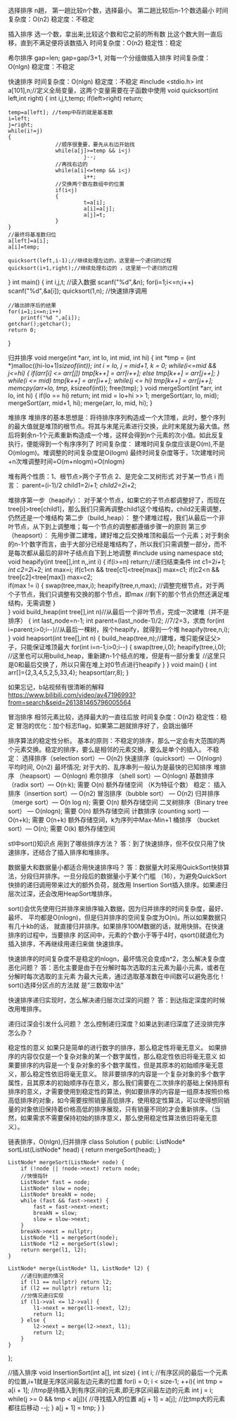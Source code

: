 选择排序
n趟，
第一趟比较n个数，选择最小。
第二趟比较后n-1个数选最小
时间复杂度：O(n2)
稳定度：不稳定

插入排序
选一个数，拿出来;比较这个数和它之前的所有数
比这个数大则一直后移，直到不满足便将该数插入
时间复杂度：O(n2)
稳定性：稳定

希尔排序
gap=len;
gap=gap/3+1,
对每一个分组做插入排序
时间复杂度：O(nlgn)
稳定度：不稳定

快速排序
时间复杂度：O(nlgn)
稳定度：不稳定
#include <stdio.h>
int a[101],n;//定义全局变量，这两个变量需要在子函数中使用
void quicksort(int left,int right)
{
    int i,j,t,temp;
    if(left>right)
       return;
      
    temp=a[left]; //temp中存的就是基准数
    i=left;
    j=right;
    while(i!=j)
    {
                   //顺序很重要，要先从右边开始找
                   while(a[j]>=temp && i<j)
                            j--;
                   //再找右边的
                   while(a[i]<=temp && i<j)
                            i++;
                   //交换两个数在数组中的位置
                   if(i<j)
                   {
                            t=a[i];
                            a[i]=a[j];
                            a[j]=t;
                   }
    }
    //最终将基准数归位
    a[left]=a[i];
    a[i]=temp;
   
    quicksort(left,i-1);//继续处理左边的，这里是一个递归的过程
    quicksort(i+1,right);//继续处理右边的 ，这里是一个递归的过程
}
int main()
{
    int i,j,t;
    //读入数据
    scanf("%d",&n);
    for(i=1;i<=n;i++)
                   scanf("%d",&a[i]);
    quicksort(1,n); //快速排序调用
   
    //输出排序后的结果
    for(i=1;i<=n;i++)
        printf("%d ",a[i]);
    getchar();getchar();
    return 0;
}

归并排序
void merge(int *arr, int lo, int mid, int hi) {
    int *tmp = (int *)malloc((hi-lo+1)*sizeof(int));
    int i = lo, j = mid+1, k = 0;
    while(i<=mid && j<=hi) {
        if(arr[i] <= arr[j]) tmp[k++] = arr[i++];
        else tmp[k++] = arr[j++];
    }
    while(i <= mid) tmp[k++] = arr[i++];
    while(j <= hi)  tmp[k++] = arr[j++];
    memcpy(arr+lo, tmp, k*sizeof(int));
    free(tmp);
}
void mergeSort(int *arr, int lo, int hi) {
    if(lo == hi) return;
    int mid = lo+hi >> 1;
    mergeSort(arr, lo, mid);
    mergeSort(arr, mid+1, hi);
    merge(arr, lo, mid, hi);
}

堆排序
堆排序的基本思想是：将待排序序列构造成一个大顶堆，此时，整个序列的最大值就是堆顶的根节点。将其与末尾元素进行交换，此时末尾就为最大值。然后将剩余n-1个元素重新构造成一个堆，这样会得到n个元素的次小值。如此反复执行，便能得到一个有序序列了
时间复杂度：
 建堆时间复杂度应该是O(m),不是O(mlogm)。堆调整的时间复杂度是O(logm) 最终时间复杂度等于，1次建堆时间+n次堆调整时间=O(m+nlogm)=O(nlogm)

堆有两个性质：1、根节点>两个子节点     2、是完全二叉树形式
对于某一节点 i 而言：
parent=(i-1)/2
child1=2*i+1;
child2=2*i+2;

堆排序第一步（heapify）：
对于某个节点，如果它的子节点都调整好了，而现在tree[i]>tree[child1]，那么我们只需再调整child1这个堆结构，child2无需调整，仍然还是一个堆结构
第二步（build_heap）：
整个建堆过程，我们从最后一个非叶节点，从下到上调整堆；每一个节点的调整都遵循步骤一的原则
第三步（heapsort）：
先用步骤二建堆，建好堆之后交换堆顶和最后一个元素；对于剩余的n-1个数字而言，由于大部分已经是堆结构了，所以我们只需调整一部分，而不是每次都从最后的非叶子结点自下到上地调整
#include<iostream>
using namespace std;
void heapify(int tree[],int n,,int i)
{
    if(i>=n) return;//递归结束条件
    int c1=2*i+1;
    int c2=2*i+2;
    int max=i;
    if(c1<n && tree[c1]<tree[max])
        max=c1;
    if(c2<n && tree[c2]<tree[max])
        max=c2;   
    if(max != i)
    {
        swap(tree,max,i); 
        heapify(tree,n,max);
        //调整完根节点，对于两个子节点，我们只调整有交换的那个节点，即max
        //剩下的那个节点仍然还满足堆结构，无需调整
    }            
}
void build_heap(int tree[],int n)//从最后一个非叶节点，完成一次建堆（并不是排序）
{
    int last_node=n-1;
    int parent=(last_node-1)/2; //7/2=3，求商
    for(int i=parent;i>0;i--)//从最后一棵树，挨个heapify，就得到一个堆
         heapify(tree,n,i); 
}
void heapsort(int tree[],int n)
{
    build_heap(tree,n);//建堆，堆只能保证父>子，只能保证堆顶最大
    for(int i=n-1;i>0;i--)
    {
        swap(tree,i,0);
        heapify(tree,i,0);
        //这里也可以用build_heap，重新建n-1个结点的堆，但是有一部分重复
        //这里只是0和最后交换了，所以只需在堆上对0节点进行heapify
    }
}
void main()
{
    int arr[]={2,3,4,5,2,5,33,4};
    heapsort(arr,8);
}



如果忘记，b站视频有很清晰的解释
https://www.bilibili.com/video/av47196993?from=search&seid=261381465796005564

冒泡排序
相邻元素比较，选择最大的一直往后放
时间复杂度：O(n2)
稳定性：稳定
冒泡的优化：加个标志flag，如果第二趟就排序好了，会跳出循环


排序算法的稳定性分析。
基本的原则：不稳定的排序，那么一定会有大范围的两个元素交换。稳定的排序，要么是相邻的元素交换，要么是单个的插入。
不稳定：
      选择排序（selection sort）— O(n2)
      快速排序（quicksort）— O(nlogn) 平均时间, O(n2) 最坏情况; 对于大的、乱序串列一般认为是最快的已知排序
      堆排序 （heapsort）— O(nlogn)
      希尔排序 （shell sort）— O(nlogn)
      基数排序（radix sort）— O(n·k); 需要 O(n) 额外存储空间 （K为特征个数）
稳定：
      插入排序（insertion sort）— O(n2)
      冒泡排序（bubble sort） — O(n2)
      归并排序 （merge sort）— O(n log n); 需要 O(n) 额外存储空间
      二叉树排序（Binary tree sort） — O(nlogn); 需要 O(n) 额外存储空间
      计数排序  (counting sort) — O(n+k); 需要 O(n+k) 额外存储空间，k为序列中Max-Min+1
      桶排序 （bucket sort）— O(n); 需要 O(k) 额外存储空间

stl中sort()知识点
用到了哪些排序方法？
答：到了快速排序，但不仅仅只用了快速排序，还结合了插入排序和堆排序。

数据量大和数据量小都适合用快速排序吗？
答：数据量大时采用QuickSort快排算法，分段归并排序。一旦分段后的数据量小于某个门槛
（16），为避免QuickSort快排的递归调用带来过大的额外负荷，就改用
Insertion Sort插入排序。如果递归层次过深，还会改用HeapSort堆排序。

sort()会优先使用归并排序来排序输入数据，因为归并排序的时间复杂度，最好、最坏、
平均都是O(nlogn)，但是归并排序的空间复杂度为O(n)。所以如果数据只有几十kb的话，
就直接归并排序。如果排序100M数据的话，就用快排。在快速排序的过程中，当要排序
的区间中，元素的个数小于等于4时，qsort()就退化为插入排序，不再继续用递归来做
快速排序。

快速排序的时间复杂度不是稳定的nlogn，最坏情况会变成n^2，怎么解决复杂度恶化问题？
答：恶化主要是由于在分解时每次选取的主元素为最小元素，或者在分解时每次选取的主元素
为最大元素，通过选取基准数在中间数可以避免恶化！sort()选择分区点的方法就
是“三数取中法”
    
快速排序递归实现时，怎么解决递归层次过深的问题？
答：到达指定深度的时候改用堆排序。

递归过深会引发什么问题？
怎么控制递归深度？如果达到递归深度了还没排完序怎么办？

稳定性的意义
如果只是简单的进行数字的排序，那么稳定性将毫无意义。
如果排序的内容仅仅是一个复杂对象的某一个数字属性，那么稳定性依旧将毫无意义
如果要排序的内容是一个复杂对象的多个数字属性，但是其原本的初始顺序毫无意义，那么稳定性依旧将毫无意义。
除非要排序的内容是一个复杂对象的多个数字属性，且其原本的初始顺序存在意义，那么我们需要在二次排序的基础上保持原有排序的意义，才需要使用到稳定性的算法，例如要排序的内容是一组原本按照价格高低排序的对象，如今需要按照销量高低排序，使用稳定性算法，可以使得想同销量的对象依旧保持着价格高低的排序展现，只有销量不同的才会重新排序。（当然，如果需求不需要保持初始的排序意义，那么使用稳定性算法依旧将毫无意义）。

链表排序，O(nlgn),归并排序
class Solution {
public:
    ListNode* sortList(ListNode* head) {
        return mergeSort(head);
    }
    
    ListNode* mergeSort(ListNode* node) {
        if (!node || !node->next) return node;
        //快慢指针
        ListNode* fast = node;
        ListNode* slow = node;
        ListNode* breakN = node;
        while (fast && fast->next) {
            fast = fast->next->next;
            breakN = slow;
            slow = slow->next;
        }
        breakN->next = nullptr;
        ListNode *l1 = mergeSort(node);
        ListNode *l2 = mergeSort(slow);
        return merge(l1, l2);
    }
    
    ListNode* merge(ListNode* l1, ListNode* l2) {
        //递归到底的情况
        if (l1 == nullptr) return l2;
        if (l2 == nullptr) return l1;
        //分情况递归实现
        if (l1->val <= l2->val) {
            l1->next = merge(l1->next, l2);
            return l1;
        } else {
            l2->next = merge(l2->next, l1);
            return l2;
        }
    }
};


//插入排序
void InsertionSort(int a[], int size)
{
    int i;          //有序区间的最后一个元素的位置,i+1就是无序区间最左边元素的位置
    for(i = 0; i < size-1; ++i){
        int tmp = a[i + 1];  //tmp是待插入到有序区间的元素,即无序区间最左边的元素
        int j = i;
        while(j >= 0 && tmp < a[j]){        //寻找插入的位置 
            a[j + 1] = a[j];                //比tmp大的元素都往后移动 
            --j;
        }
        a[j + 1] = tmp;
    }
}

